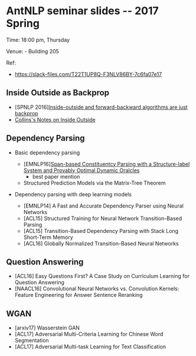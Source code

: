 # AntNLP seminar slides -- 2017 Spring

Time: 18:00 pm, Thursday

Venue: - Building 205

Ref:
- https://slack-files.com/T22T1UP8Q-F3NLV86BY-7c6fa07e17

## Inside Outside as Backprop
- [SPNLP 2016][Inside-outside and forward-backward algorithms are just backprop](https://www.cs.jhu.edu/~jason/papers/#eisner-2016)
- [Collins's Notes on Inside Outside](http://www.cs.columbia.edu/~mcollins/io.pdf)

## Dependency Parsing

- Basic dependency parsing
  - [EMNLP16][Span-based Constituentcy Parsing with a Structure-label System and Provably Optimal Dynamic Oralcles](http://www.aclweb.org/anthology/D/D16/D16-1001.pdf)
    - best paper mention
  - Structured Prediction Models via the Matrix-Tree Theorem

- Dependency parsing with deep learning models
  - [EMNLP14] A Fast and Accurate Dependency Parser using Neural Networks
  - [ACL15] Structured Training for Neural Network Transition-Based Parsing
  - [ACL15] Transition-Based Dependency Parsing with Stack Long Short-Term Memory
  - [ACL16] Globally Normalized Transition-Based Neural Networks


## Question Answering
- [ACL16] Easy Questions First? A Case Study on Curriculum Learning for Question Answering
- [NAACL16] Convolutional Neural Networks vs. Convolution Kernels: Feature Engineering for Answer Sentence Reranking 

## WGAN

- [arxiv17] Wasserstein GAN
- [ACL17] Adversarial Multi-Criteria Learning for Chinese Word Segmentation
- [ACL17] Adversarial Multi-task Learning for Text Classification

